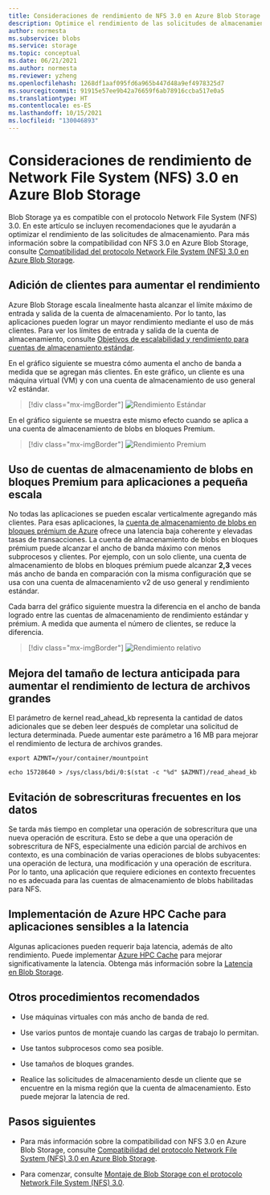```yaml
---
title: Consideraciones de rendimiento de NFS 3.0 en Azure Blob Storage | Microsoft Docs
description: Optimice el rendimiento de las solicitudes de almacenamiento de Network File System (NFS) 3.0 con las recomendaciones de este artículo.
author: normesta
ms.subservice: blobs
ms.service: storage
ms.topic: conceptual
ms.date: 06/21/2021
ms.author: normesta
ms.reviewer: yzheng
ms.openlocfilehash: 1268df1aaf095fd6a965b447d48a9ef4978325d7
ms.sourcegitcommit: 91915e57ee9b42a76659f6ab78916ccba517e0a5
ms.translationtype: HT
ms.contentlocale: es-ES
ms.lasthandoff: 10/15/2021
ms.locfileid: "130046893"
---
```

# <a name="network-file-system-nfs-30-performance-considerations-in-azure-blob-storage"></a>Consideraciones de rendimiento de Network File System (NFS) 3.0 en Azure Blob Storage

Blob Storage ya es compatible con el protocolo Network File System (NFS) 3.0. En este artículo se incluyen recomendaciones que le ayudarán a optimizar el rendimiento de las solicitudes de almacenamiento. Para más información sobre la compatibilidad con NFS 3.0 en Azure Blob Storage, consulte [Compatibilidad del protocolo Network File System (NFS) 3.0 en Azure Blob Storage](network-file-system-protocol-support.md).

## <a name="add-clients-to-increase-throughput"></a>Adición de clientes para aumentar el rendimiento

Azure Blob Storage escala linealmente hasta alcanzar el límite máximo de entrada y salida de la cuenta de almacenamiento. Por lo tanto, las aplicaciones pueden lograr un mayor rendimiento mediante el uso de más clientes. Para ver los límites de entrada y salida de la cuenta de almacenamiento, consulte [Objetivos de escalabilidad y rendimiento para cuentas de almacenamiento estándar](../common/scalability-targets-standard-account.md).

En el gráfico siguiente se muestra cómo aumenta el ancho de banda a medida que se agregan más clientes. En este gráfico, un cliente es una máquina virtual (VM) y con una cuenta de almacenamiento de uso general v2 estándar.

> [!div class="mx-imgBorder"]
> ![Rendimiento Estándar](./media/network-file-system-protocol-support-performance/standard-performance-tier.png)

En el gráfico siguiente se muestra este mismo efecto cuando se aplica a una cuenta de almacenamiento de blobs en bloques Premium.

> [!div class="mx-imgBorder"]
> ![Rendimiento Premium](./media/network-file-system-protocol-support-performance/premium-performance-tier.png)

## <a name="use-premium-block-blob-storage-accounts-for-small-scale-applications"></a>Uso de cuentas de almacenamiento de blobs en bloques Premium para aplicaciones a pequeña escala

No todas las aplicaciones se pueden escalar verticalmente agregando más clientes. Para esas aplicaciones, la [cuenta de almacenamiento de blobs en bloques prémium de Azure](../common/storage-account-create.md) ofrece una latencia baja coherente y elevadas tasas de transacciones. La cuenta de almacenamiento de blobs en bloques prémium puede alcanzar el ancho de banda máximo con menos subprocesos y clientes. Por ejemplo, con un solo cliente, una cuenta de almacenamiento de blobs en bloques prémium puede alcanzar **2,3** veces más ancho de banda en comparación con la misma configuración que se usa con una cuenta de almacenamiento v2 de uso general y rendimiento estándar.

Cada barra del gráfico siguiente muestra la diferencia en el ancho de banda logrado entre las cuentas de almacenamiento de rendimiento estándar y prémium. A medida que aumenta el número de clientes, se reduce la diferencia.

> [!div class="mx-imgBorder"]
> ![Rendimiento relativo](./media/network-file-system-protocol-support-performance/relative-performance.png)

## <a name="improve-read-ahead-size-to-increase-large-file-read-throughput"></a>Mejora del tamaño de lectura anticipada para aumentar el rendimiento de lectura de archivos grandes

El parámetro de kernel read_ahead_kb representa la cantidad de datos adicionales que se deben leer después de completar una solicitud de lectura determinada. Puede aumentar este parámetro a 16 MB para mejorar el rendimiento de lectura de archivos grandes.

```
export AZMNT=/your/container/mountpoint

echo 15728640 > /sys/class/bdi/0:$(stat -c "%d" $AZMNT)/read_ahead_kb
```

## <a name="avoid-frequent-overwrites-on-data"></a>Evitación de sobrescrituras frecuentes en los datos

Se tarda más tiempo en completar una operación de sobrescritura que una nueva operación de escritura. Esto se debe a que una operación de sobrescritura de NFS, especialmente una edición parcial de archivos en contexto, es una combinación de varias operaciones de blobs subyacentes: una operación de lectura, una modificación y una operación de escritura. Por lo tanto, una aplicación que requiere ediciones en contexto frecuentes no es adecuada para las cuentas de almacenamiento de blobs habilitadas para NFS.

## <a name="deploy-azure-hpc-cache-for-latency-sensitive-applications"></a>Implementación de Azure HPC Cache para aplicaciones sensibles a la latencia

Algunas aplicaciones pueden requerir baja latencia, además de alto rendimiento. Puede implementar [Azure HPC Cache](../../hpc-cache/nfs-blob-considerations.md) para mejorar significativamente la latencia. Obtenga más información sobre la [Latencia en Blob Storage](storage-blobs-latency.md).

## <a name="other-best-practice-recommendations"></a>Otros procedimientos recomendados

- Use máquinas virtuales con más ancho de banda de red.

- Use varios puntos de montaje cuando las cargas de trabajo lo permitan.

- Use tantos subprocesos como sea posible.

- Use tamaños de bloques grandes.

- Realice las solicitudes de almacenamiento desde un cliente que se encuentre en la misma región que la cuenta de almacenamiento. Esto puede mejorar la latencia de red.

## <a name="next-steps"></a>Pasos siguientes

- Para más información sobre la compatibilidad con NFS 3.0 en Azure Blob Storage, consulte [Compatibilidad del protocolo Network File System (NFS) 3.0 en Azure Blob Storage](network-file-system-protocol-support.md).

- Para comenzar, consulte [Montaje de Blob Storage con el protocolo Network File System (NFS) 3.0](network-file-system-protocol-support-how-to.md).
